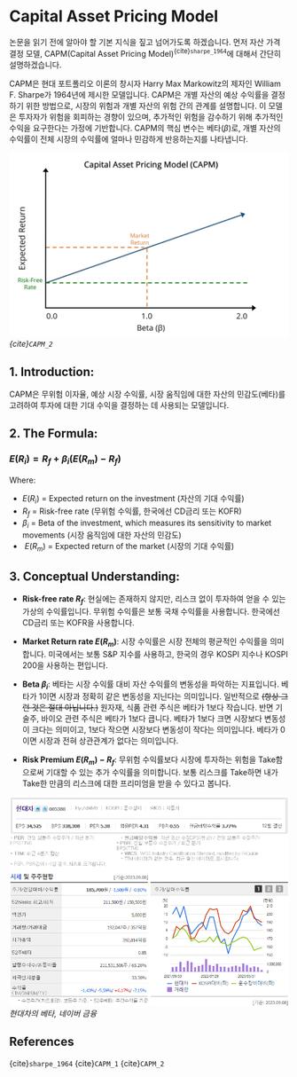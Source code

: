 # Capital Asset Pricing Model

논문을 읽기 전에 알아야 할 기본 지식을 짚고 넘어가도록 하겠습니다. 먼저 자산 가격 결정 모델, CAPM(Capital Asset Pricing Model)<sup>{cite}`sharpe_1964`</sup>에 대해서 간단히 설명하겠습니다.

CAPM은 현대 포트폴리오 이론의 창시자 Harry Max Markowitz의 제자인 William F. Sharpe가 1964년에 제시한 모델입니다. CAPM은 개별 자산의 예상 수익률을 결정하기 위한 방법으로, 시장의 위험과 개별 자산의 위험 간의 관계를 설명합니다. 이 모델은 투자자가 위험을 회피하는 경향이 있으며, 추가적인 위험을 감수하기 위해 추가적인 수익을 요구한다는 가정에 기반합니다. CAPM의 핵심 변수는 베타($\beta$)로, 개별 자산의 수익률이 전체 시장의 수익률에 얼마나 민감하게 반응하는지를 나타냅니다.

![CAPM](../images/CAPM-Graph.jpg)*{cite}`CAPM_2`*

## 1. **Introduction**:
CAPM은 무위험 이자율, 예상 시장 수익률, 시장 움직임에 대한 자산의 민감도(베타)를 고려하여 투자에 대한 기대 수익을 결정하는 데 사용되는 모델입니다.

## 2. **The Formula**:
### $E(R_i) = R_f + \beta_i (E(R_m) - R_f)$

Where:
- $E(R_i)$ = Expected return on the investment (자산의 기대 수익률)
- $R_f$ = Risk-free rate (무위험 수익률, 한국에선 CD금리 또는 KOFR)
- $\beta_i$ = Beta of the investment, which measures its sensitivity to market movements (시장 움직임에 대한 자산의 민감도)
- $\ E(R_m)$ = Expected return of the market (시장의 기대 수익률)

## 3. **Conceptual Understanding**:
- **Risk-free rate $R_f$**: 현실에는 존재하지 않지만, 리스크 없이 투자하여 얻을 수 있는 가상의 수익률입니다. 무위험 수익률은 보통 국채 수익률을 사용합니다. 한국에선 CD금리 또는 KOFR을 사용합니다. 
  
- **Market Return rate $E(R_m)$**: 시장 수익률은 시장 전체의 평균적인 수익률을 의미합니다. 미국에서는 보통 S&P 지수를 사용하고, 한국의 경우 KOSPI 지수나 KOSPI 200을 사용하는 편입니다.
  
- **Beta $\beta_i$**: 베타는 시장 수익률 대비 자산 수익률의 변동성을 파악하는 지표입니다. 베타가 1이면 시장과 정확히 같은 변동성을 지닌다는 의미입니다. 일반적으로 ~~(항상 그런 것은 절대 아닙니다.)~~ 원자재, 식품 관련 주식은 베타가 1보다 작습니다. 반면 기술주, 바이오 관련 주식은 베타가 1보다 큽니다. 베타가 1보다 크면 시장보다 변동성이 크다는 의미이고, 1보다 작으면 시장보다 변동성이 작다는 의미입니다. 베타가 0이면 시장과 전혀 상관관계가 없다는 의미입니다. 
  
- **Risk Premium $E(R_m) - R_f$**: 무위험 수익률보다 시장에 투자하는 위험을 Take함으로써 기대할 수 있는 추가 수익률을 의미합니다. 보통 리스크를 Take하면 내가 Take한 만큼의 리스크에 대한 프리미엄을 받을 수 있다고 봅니다.

![현대차의 베타](../images/hyundai_beta.png)*현대차의 베타, 네이버 금융*

## References
{cite}`sharpe_1964`
{cite}`CAPM_1`
{cite}`CAPM_2`